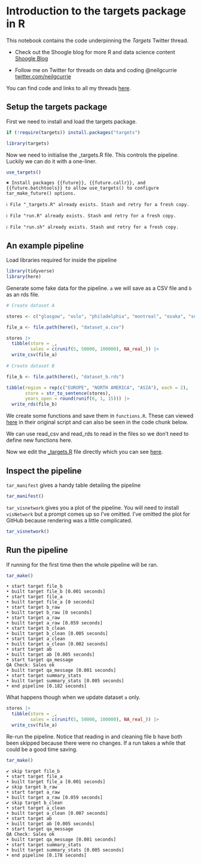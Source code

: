 Introduction to the targets package in R
================

This notebook contains the code underpinning the *Targets* Twitter
thread.

- Check out the Shoogle blog for more R and data science content
  [Shoogle Blog](https://www.shoogle.co/blog)

- Follow me on Twitter for threads on data and coding @neilgcurrie
  [twitter.com/neilgcurrie](www.twitter.com/neilgcurrie)

You can find code and links to all my threads
[here](https://github.com/neilcuz/threads).

## Setup the targets package

First we need to install and load the targets package.

``` r
if (!require(targets)) install.packages("targets")

library(targets)
```

Now we need to initialise the \_targets.R file. This controls the
pipeline. Luckily we can do it with a one-liner.

``` r
use_targets()
```

    ✖ Install packages {{future}}, {{future.callr}}, and {{future.batchtools}} to allow use_targets() to configure tar_make_future() options.

    ℹ File "_targets.R" already exists. Stash and retry for a fresh copy.

    ℹ File "run.R" already exists. Stash and retry for a fresh copy.

    ℹ File "run.sh" already exists. Stash and retry for a fresh copy.

## An example pipeline

Load libraries required for inside the pipeline

``` r
library(tidyverse)
library(here)
```

Generate some fake data for the pipeline. `a` we will save as a CSV file
and `b` as an rds file.

``` r
# Create dataset A

stores <- c("glasgow", "oslo", "philadelphia", "montreal", "osaka", "seoul")

file_a <- file.path(here(), "dataset_a.csv")

stores |> 
  tibble(store = _,
         sales = c(runif(5, 50000, 100000), NA_real_)) |> 
  write_csv(file_a)
  
# Create dataset B

file_b <- file.path(here(), "dataset_b.rds")

tibble(region = rep(c("EUROPE", "NORTH AMERICA", "ASIA"), each = 2),
       store = str_to_sentence(stores),
       years_open = round(runif(6, 1, 15))) |> 
  write_rds(file_b)
```

We create some functions and save them in `functions.R`. These can
viewed [here]() in their original script and can also be seen in the
code chunk below.

We can use read_csv and read_rds to read in the files so we don’t need
to define new functions here.

Now we edit the [\_targets.R]() file directly which you can see
[here]().

## Inspect the pipeline

`tar_manifest` gives a handy table detailing the pipeline

``` r
tar_manifest()
```

`tar_visnetwork` gives you a plot of the pipeline. You will need to
install `visNetwork` but a prompt comes up so I’ve omitted. I’ve omitted
the plot for GitHub because rendering was a little complicated.

``` r
tar_visnetwork()
```

## Run the pipeline

If running for the first time then the whole pipeline will be ran.

``` r
tar_make()
```

    • start target file_b
    • built target file_b [0.001 seconds]
    • start target file_a
    • built target file_a [0 seconds]
    • start target b_raw
    • built target b_raw [0 seconds]
    • start target a_raw
    • built target a_raw [0.059 seconds]
    • start target b_clean
    • built target b_clean [0.005 seconds]
    • start target a_clean
    • built target a_clean [0.002 seconds]
    • start target ab
    • built target ab [0.005 seconds]
    • start target qa_message
    QA Check: Sales ok
    • built target qa_message [0.001 seconds]
    • start target summary_stats
    • built target summary_stats [0.005 seconds]
    • end pipeline [0.182 seconds]

What happens though when we update dataset `a` only.

``` r
stores |> 
  tibble(store = _,
         sales = c(runif(5, 50000, 100000), NA_real_)) |> 
  write_csv(file_a)
```

Re-run the pipeline. Notice that reading in and cleaning file b have
both been skipped because there were no changes. If a run takes a while
that could be a good time saving.

``` r
tar_make()
```

    ✔ skip target file_b
    • start target file_a
    • built target file_a [0.001 seconds]
    ✔ skip target b_raw
    • start target a_raw
    • built target a_raw [0.059 seconds]
    ✔ skip target b_clean
    • start target a_clean
    • built target a_clean [0.007 seconds]
    • start target ab
    • built target ab [0.005 seconds]
    • start target qa_message
    QA Check: Sales ok
    • built target qa_message [0.001 seconds]
    • start target summary_stats
    • built target summary_stats [0.005 seconds]
    • end pipeline [0.178 seconds]
